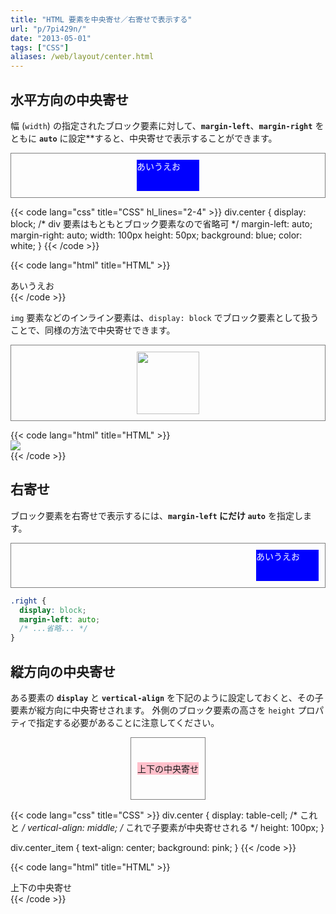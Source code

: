 ```yaml
---
title: "HTML 要素を中央寄せ／右寄せで表示する"
url: "p/7pi429n/"
date: "2013-05-01"
tags: ["CSS"]
aliases: /web/layout/center.html
---
```


<style>
  .local-sample-es325sf {
    padding: 10px;
    border: thin solid gray;
  }
</style>

水平方向の中央寄せ
----

幅 (`width`) の指定されたブロック要素に対して、__`margin-left`__、__`margin-right`__ をともに __`auto`__ に設定**すると、中央寄せで表示することができます。

<div class="local-sample-es325sf">
  <div style="width:100px; height:50px; margin-left:auto; margin-right:auto; background:blue; color:white;">
    あいうえお
  </div>
</div>

{{< code lang="css" title="CSS" hl_lines="2-4" >}}
div.center {
  display: block;  /* div 要素はもともとブロック要素なので省略可 */
  margin-left: auto;
  margin-right: auto;
  width: 100px
  height: 50px;
  background: blue;
  color: white;
}
{{< /code >}}

{{< code lang="html" title="HTML" >}}
<div class="center">あいうえお</div>
{{< /code >}}

`img` 要素などのインライン要素は、`display: block` でブロック要素として扱うことで、同様の方法で中央寄せできます。

<div class="local-sample-es325sf">
  <img style="display:block; margin:auto; width:100px;" src="https://maku77.github.io/assets/img/logo.jpg">
</div>

{{< code lang="html" title="HTML" >}}
<img style="display: block; margin: auto;" src="sample.png">
{{< /code >}}


右寄せ
----

ブロック要素を右寄せで表示するには、__`margin-left` にだけ `auto`__ を指定します。

<div class="local-sample-es325sf">
  <div style="width:100px; height:50px; margin-left:auto; background:blue; color:white;">
    あいうえお
  </div>
</div>

```css
.right {
  display: block;
  margin-left: auto;
  /* ...省略... */
}
```


縦方向の中央寄せ
----

ある要素の __`display`__ と __`vertical-align`__ を下記のように設定しておくと、その子要素が縦方向に中央寄せされます。
外側のブロック要素の高さを `height` プロパティで指定する必要があることに注意してください。

<center>
<div class="local-sample-es325sf"
    style="display:table-cell; vertical-align:middle; height:100px;">
  <div style="text-align:center; background:pink;">
    上下の中央寄せ
  </div>
</div>
</center>

{{< code lang="css" title="CSS" >}}
div.center {
  display: table-cell;     /* これと */
  vertical-align: middle;  /* これで子要素が中央寄せされる */
  height: 100px;
}

div.center_item {
  text-align: center;
  background: pink;
}
{{< /code >}}

{{< code lang="html" title="HTML" >}}
<div class="center">
  <div class="center_item">上下の中央寄せ</div>
</div>
{{< /code >}}

